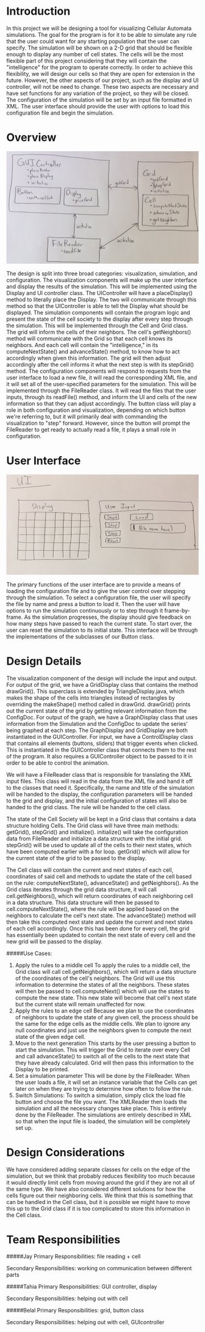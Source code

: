 Introduction
===

In this project we will be designing a tool for visualizing Cellular Automata simulations. The goal for the program is for it to be able to simulate any rule that the user could want for any starting population that the user can specify. The simulation will be shown on a 2-D grid that should be flexible enough to display any number of cell states. The cells will be the most flexible part of this project considering that they will contain the "intelligence" for the program to operate correctly. In order to achieve this flexibility, we will design our cells so that they are open for extension in the future. However, the other aspects of our project, such as the display and UI controller, will not be need to change. These two aspects are necessary and have set functions for any variation of the project, so they will be closed. The configuration of the simulation will be set by an input file formatted in XML. The user interface should provide the user with options to load this configuration file and begin the simulation.

Overview
===
![Figure 1](cellsociety_overview.png)

The design is split into three broad categories: visualization, simulation, and configuration. The visualization components will make up the user interface and display the results of the simulation. This will be implemented using the Display and UI controller class. The UIController will have a placeDisplay() method to literally place the Display. The two will communicate through this method so that the UIController is able to tell the Display what should be displayed. The simulation components will contain the program logic and present the state of the cell society to the display after every step through the simulation. This will be implemented through the Cell and Grid class. The grid will inform the cells of their neighbors. The cell's getNeighbors() method will communicate with the Grid so that each cell knows its neighbors. And each cell will contain the "intelligence," in its computeNextState() and advanceState() method, to know how to act accordingly when given this information. The grid will then adjust accordingly after the cell informs it what the next step is with its stepGrid() method. The configuration components will respond to requests from the user interface to load a new file, it will read the corresponding XML file, and it will set all of the user-specified parameters for the simulation. This will be implemented through the FileReader class. It will read the files that the user inputs, through its readFile() method, and inform the UI and cells of the new information so that they can adjust accordingly. The button class will play a role in both configuration and visualization, depending on which button we're referring to, but it will primarily deal with commanding the visualization to "step" forward. However, since the button will prompt the FileReader to get ready to actually read a file, it plays a small role in configuration. 


User Interface
===
![Figure 2](cellsociety_UI.png)

The primary functions of the user interface are to provide a means of loading the configuration file and to give the user control over stepping through the simulation. To select a configuration file, the user will specify the file by name and press a button to load it. Then the user will have options to run the simulation continuously or to step through it frame-by-frame. As the simulation progresses, the display should give feedback on how many steps have passed to reach the current state. To start over, the user can reset the simulation to its initial state. This interface will be through the implementations of the subclasses of our Button class.

Design Details
===

The visualization component of the design will include the input and output. For output of the grid, we have a GridDisplay class that contains the method drawGrid(). This superclass is extended by TriangleDisplay.java, which makes the shape of the cells into triangles instead of rectangles by overriding the makeShape() method called in drawGrid. 
drawGrid() prints out the current state of the grid by getting relevant information from the ConfigDoc.
For output of the graph, we have a GraphDisplay class that uses information from the Simulation and the ConfigDoc to update the series' being graphed at each step. The GraphDisplay and GridDisplay are both instantiated in the GUIController. 
For input, we have a ControlDisplay class that contains all elements (buttons, sliders) that  trigger events when clicked. This is instantiated in the GUIController class that connects them to the rest of the program. It also requires a GUIController object to be passed to it in order to be able to control the animation. 


We will have a FileReader class that is responsible for translating the XML input files. This class will read in the data from the XML file and hand it off to the classes that need it. Specifically, the name and title of the simulation will be handed to the display, the configuration parameters will be handed to the grid and display, and the initial configuration of states will also be handed to the grid class. The rule will be handed to the cell class. 

The state of the Cell Society will be kept in a Grid class that contains a data structure holding Cells. The Grid class will have three main methods: getGrid(), stepGrid() and initialize(). 
initialize() will take the configuration data from FileReader and initialize a data structure with the initial grid. 
stepGrid() will be used to update all of the cells to their next states, which have been computed earlier with a for loop. 
getGrid() which will allow for the current state of the grid to be passed to the display. 

The Cell class will contain the current and next states of each cell, coordinates of said cell and methods to update the state of the cell based on the rule: computeNextState(), advanceState() and getNeighbors(). As the Grid class iterates through the grid data structure, it will call cell.getNeighbors(), which will return coordinates of each neighboring cell in a data structure. This data structure will then be passed to cell.computeNextState(), where the rule will be applied based on the neighbors to calculate the cell's next state. The advanceState() method will then take this computed next state and update the current and next states of each cell accordingly. Once this has been done for every cell, the grid has essentially been updated to contain the next state of every cell and the new grid will be passed to the display. 

#####Use Cases:
1. Apply the rules to a middle cell 
	To apply the rules to a middle cell, the Grid class will call cell.getNeighbors(), which will return a data structure of the coordinates of the cell's neighbors. The Grid will use this information to determine the states of all the neighbors. These states will then be passed to cell.computeNext() which will use the states to compute the new state. This new state will become that cell's next state but the current state will remain unaffected for now.
2. Apply the rules to an edge cell
	Because we plan to use the coordinates of neighbors to update the state of any given cell, the process should be the same for the edge cells as the middle cells. We plan to ignore any null coordinates and just use the neighbors given to compute the next state of the given edge cell. 
3. Move to the next generation
	This starts by the user pressing a button to start the simulation. This will trigger the Grid to iterate over every Cell and call advanceState() to switch all of the cells to the next state that they have already calculated. Grid will then pass this information to the Display to be printed.
4. Set a simulation parameter
	This will be done by the FileReader. When the user loads a file, it will set an instance variable that the Cells can get later on when they are trying to determine how often to follow the rule.
5. Switch Simulations:
	To switch a simulation, simply click the load file button and choose the file you want. The XMLReader then loads the simulation and all the necessary changes take place. This is entirely done by the FileReader. The simulations are entirely described in XML so that when the input file is loaded, the simulation will be completely set up. 

Design Considerations
===

We have considered adding separate classes for cells on the edge of the simulation, but we think that probably reduces flexibility too much because it would directly limit cells from moving around the grid if they are not all of the same type.
We have also considered different solutions for how the cells figure out their neighboring cells. We think that this is something that can be handled in the Cell class, but it is possible we might have to move this up to the Grid class if it is too complicated to store this information in the Cell class. 

Team Responsibilities
===
#####Jay
Primary Responsibilities: file reading + cell 

Secondary Responsibilities: working on communication between different parts 

#####Tahia
Primary Responsibilities: GUI controller, display 

Secondary Responsibilities: helping out with cell

#####Belal
Primary Responsibilities: grid, button class 

Secondary Responsibilities: helping out with cell, GUIcontroller 

